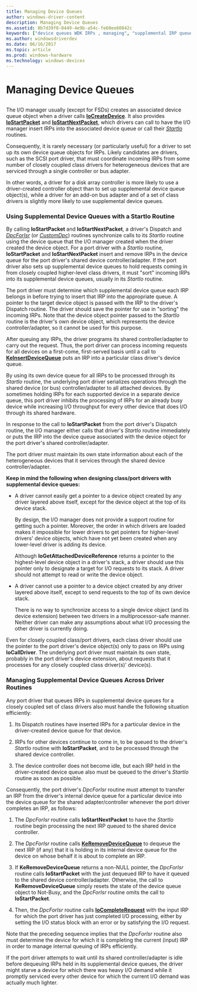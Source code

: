 ```yaml
---
title: Managing Device Queues
author: windows-driver-content
description: Managing Device Queues
ms.assetid: 8b7d39f8-0449-4e9b-a54c-fe60ee60842c
keywords: ["device queues WDK IRPs , managing", "supplemental IRP queues WDK kernel", "StartIo routines, supplemental device queues"]
ms.author: windowsdriverdev
ms.date: 06/16/2017
ms.topic: article
ms.prod: windows-hardware
ms.technology: windows-devices
---
```


# Managing Device Queues


## <a href="" id="ddk-managing-device-queues-kg"></a>


The I/O manager usually (except for FSDs) creates an associated device queue object when a driver calls [**IoCreateDevice**](https://msdn.microsoft.com/library/windows/hardware/ff548397). It also provides [**IoStartPacket**](https://msdn.microsoft.com/library/windows/hardware/ff550370) and [**IoStartNextPacket**](https://msdn.microsoft.com/library/windows/hardware/ff550358), which drivers can call to have the I/O manager insert IRPs into the associated device queue or call their [*StartIo*](https://msdn.microsoft.com/library/windows/hardware/ff563858) routines.

Consequently, it is rarely necessary (or particularly useful) for a driver to set up its own device queue objects for IRPs. Likely candidates are drivers, such as the SCSI port driver, that must coordinate incoming IRPs from some number of closely coupled class drivers for heterogeneous devices that are serviced through a single controller or bus adapter.

In other words, a driver for a disk array controller is more likely to use a driver-created controller object than to set up supplemental device queue object(s), while a driver for an add-on bus adapter and of a set of class drivers is slightly more likely to use supplemental device queues.

### Using Supplemental Device Queues with a StartIo Routine

By calling **IoStartPacket** and **IoStartNextPacket**, a driver's Dispatch and [*DpcForIsr*](https://msdn.microsoft.com/library/windows/hardware/ff544079) (or [*CustomDpc*](https://msdn.microsoft.com/library/windows/hardware/ff542972)) routines synchronize calls to its *StartIo* routine using the device queue that the I/O manager created when the driver created the device object. For a port driver with a *StartIo* routine, **IoStartPacket** and **IoStartNextPacket** insert and remove IRPs in the device queue for the port driver's shared device controller/adapter. If the port driver also sets up supplemental device queues to hold requests coming in from closely coupled higher-level class drivers, it must "sort" incoming IRPs into its supplemental device queues, usually in its *StartIo* routine.

The port driver must determine which supplemental device queue each IRP belongs in before trying to insert that IRP into the appropriate queue. A pointer to the target device object is passed with the IRP to the driver's Dispatch routine. The driver should save the pointer for use in "sorting" the incoming IRPs. Note that the device object pointer passed to the *StartIo* routine is the driver's own device object, which represents the device controller/adapter, so it cannot be used for this purpose.

After queuing any IRPs, the driver programs its shared controller/adapter to carry out the request. Thus, the port driver can process incoming requests for all devices on a first-come, first-served basis until a call to [**KeInsertDeviceQueue**](https://msdn.microsoft.com/library/windows/hardware/ff552180) puts an IRP into a particular class driver's device queue.

By using its own device queue for all IRPs to be processed through its *StartIo* routine, the underlying port driver serializes operations through the shared device (or bus) controller/adapter to all attached devices. By sometimes holding IRPs for each supported device in a separate device queue, this port driver inhibits the processing of IRPs for an already busy device while increasing I/O throughput for every other device that does I/O through its shared hardware.

In response to the call to **IoStartPacket** from the port driver's Dispatch routine, the I/O manager either calls that driver's *StartIo* routine immediately or puts the IRP into the device queue associated with the device object for the port driver's shared controller/adapter.

The port driver must maintain its own state information about each of the heterogeneous devices that it services through the shared device controller/adapter.

**Keep in mind the following when designing class/port drivers with supplemental device queues:**

-   A driver cannot easily get a pointer to a device object created by any driver layered above itself, except for the device object at the top of its device stack.

    By design, the I/O manager does not provide a support routine for getting such a pointer. Moreover, the order in which drivers are loaded makes it impossible for lower drivers to get pointers for higher-level drivers' device objects, which have not yet been created when any lower-level driver is adding its device.

    Although **IoGetAttachedDeviceReference** returns a pointer to the highest-level device object in a driver's stack, a driver should use this pointer only to designate a target for I/O requests to its stack. A driver should not attempt to read or write the device object.

-   A driver cannot use a pointer to a device object created by any driver layered above itself, except to send requests to the top of its own device stack.

    There is no way to synchronize access to a single device object (and its device extension) between two drivers in a multiprocessor-safe manner. Neither driver can make any assumptions about what I/O processing the other driver is currently doing.

Even for closely coupled class/port drivers, each class driver should use the pointer to the port driver's device object(s) only to pass on IRPs using **IoCallDriver**. The underlying port driver must maintain its own state, probably in the port driver's device extension, about requests that it processes for any closely coupled class driver(s)' device(s).

### Managing Supplemental Device Queues Across Driver Routines

Any port driver that queues IRPs in supplemental device queues for a closely coupled set of class drivers also must handle the following situation efficiently:

1.  Its Dispatch routines have inserted IRPs for a particular device in the driver-created device queue for that device.

2.  IRPs for other devices continue to come in, to be queued to the driver's *StartIo* routine with **IoStartPacket**, and to be processed through the shared device controller.

3.  The device controller does not become idle, but each IRP held in the driver-created device queue also must be queued to the driver's *StartIo* routine as soon as possible.

Consequently, the port driver's *DpcForIsr* routine must attempt to transfer an IRP from the driver's internal device queue for a particular device into the device queue for the shared adapter/controller whenever the port driver completes an IRP, as follows:

1.  The *DpcForIsr* routine calls **IoStartNextPacket** to have the *StartIo* routine begin processing the next IRP queued to the shared device controller.

2.  The *DpcForIsr* routine calls [**KeRemoveDeviceQueue**](https://msdn.microsoft.com/library/windows/hardware/ff553156) to dequeue the next IRP (if any) that it is holding in its internal device queue for the device on whose behalf it is about to complete an IRP.

3.  If **KeRemoveDeviceQueue** returns a non-NULL pointer, the *DpcForIsr* routine calls **IoStartPacket** with the just dequeued IRP to have it queued to the shared device controller/adapter. Otherwise, the call to **KeRemoveDeviceQueue** simply resets the state of the device queue object to Not-Busy, and the *DpcForIsr* routine omits the call to **IoStartPacket**.

4.  Then, the *DpcForIsr* routine calls [**IoCompleteRequest**](https://msdn.microsoft.com/library/windows/hardware/ff548343) with the input IRP for which the port driver has just completed I/O processing, either by setting the I/O status block with an error or by satisfying the I/O request.

Note that the preceding sequence implies that the *DpcForIsr* routine also must determine the device for which it is completing the current (input) IRP in order to manage internal queuing of IRPs efficiently.

If the port driver attempts to wait until its shared controller/adapter is idle before dequeuing IRPs held in its supplemental device queues, the driver might starve a device for which there was heavy I/O demand while it promptly serviced every other device for which the current I/O demand was actually much lighter.

 

 




